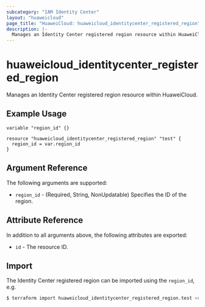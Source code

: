 ```yaml
---
subcategory: "IAM Identity Center"
layout: "huaweicloud"
page_title: "HuaweiCloud: huaweicloud_identitycenter_registered_region"
description: |-
  Manages an Identity Center registered region resource within HuaweiCloud.
---
```


# huaweicloud_identitycenter_registered_region

Manages an Identity Center registered region resource within HuaweiCloud.

## Example Usage

```hcl
variable "region_id" {}

resource "huaweicloud_identitycenter_registered_region" "test" {
  region_id = var.region_id
}
```

## Argument Reference

The following arguments are supported:

* `region_id` - (Required, String, NonUpdatable) Specifies the ID of the region.

## Attribute Reference

In addition to all arguments above, the following attributes are exported:

* `id` - The resource ID.

## Import

The Identity Center registered region can be imported using the `region_id`, e.g.

```bash
$ terraform import huaweicloud_identitycenter_registered_region.test <region_id>
```
